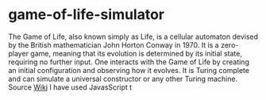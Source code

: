 # game-of-life-simulator
The Game of Life, also known simply as Life, is a cellular automaton devised by the British mathematician John Horton Conway in 1970. It is a zero-player game, meaning that its evolution is determined by its initial state, requiring no further input. One interacts with the Game of Life by creating an initial configuration and observing how it evolves. It is Turing complete and can simulate a universal constructor or any other Turing machine. Source  [Wiki](https://en.wikipedia.org/wiki/Conway%27s_Game_of_Life)
I have used JavasScript t
